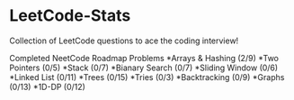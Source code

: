 # LeetCode-Stats
Collection of LeetCode questions to ace the coding interview!

Completed NeetCode Roadmap Problems
*Arrays & Hashing (2/9)
*Two Pointers (0/5)
*Stack (0/7)
*Bianary Search (0/7)
*Sliding Window (0/6)
*Linked List (0/11)
*Trees (0/15)
*Tries (0/3)
*Backtracking (0/9)
*Graphs (0/13)
*1D-DP (0/12)
